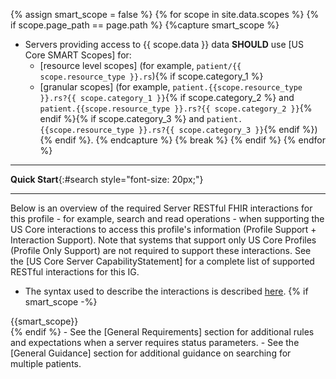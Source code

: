<!-- This liquid script creates context specific text for each pages quickstart using input data from input/data/scopes.csv -->
{% assign smart_scope = false %}
{% for scope in site.data.scopes %}
  {% if scope.page_path == page.path %}
    {%capture smart_scope %}
- Servers providing access to {{ scope.data }} data **SHOULD** use [US Core SMART Scopes] for:
  -  [resource level scopes] (for example, `patient/{{ scope.resource_type }}.rs`){% if scope.category_1 %}
  -  [granular scopes] (for example, `patient.{{scope.resource_type }}.rs?{{ scope.category_1 }}`{% if scope.category_2 %} and `patient.{{scope.resource_type }}.rs?{{ scope.category_2 }}`{% endif %}{% if scope.category_3 %} and `patient.{{scope.resource_type }}.rs?{{ scope.category_3 }}`{% endif %}){% endif %}.
     {% endcapture %}
    {% break %}
  {% endif %}
{% endfor %}

---

**Quick Start**{:#search style="font-size: 20px;"}
<a name="quick-start"> </a>

---

Below is an overview of the required Server RESTful FHIR interactions for this profile - for example, search and read operations - when supporting the US Core interactions to access this profile's information (Profile Support + Interaction Support). Note that systems that support only US Core Profiles (Profile Only Support) are not required to support these interactions.  See the [US Core Server CapabilityStatement] for a complete list of supported RESTful interactions for this IG.

- The syntax used to describe the interactions is described [here](general-guidance.html#search-syntax).
{% if smart_scope -%}
<div class="bg-success" markdown="1">
{{smart_scope}}
</div><!-- new-content -->{% endif %}
- See the [General Requirements] section for additional rules and expectations when a server requires status parameters.
- See the [General Guidance] section for additional guidance on searching for multiple patients.


